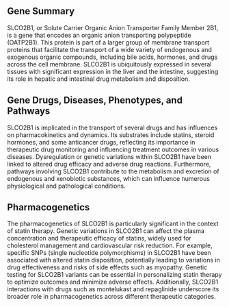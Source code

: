 ## Gene Summary
SLCO2B1, or Solute Carrier Organic Anion Transporter Family Member 2B1, is a gene that encodes an organic anion transporting polypeptide (OATP2B1). This protein is part of a larger group of membrane transport proteins that facilitate the transport of a wide variety of endogenous and exogenous organic compounds, including bile acids, hormones, and drugs across the cell membrane. SLCO2B1 is ubiquitously expressed in several tissues with significant expression in the liver and the intestine, suggesting its role in hepatic and intestinal drug metabolism and disposition.

## Gene Drugs, Diseases, Phenotypes, and Pathways
SLCO2B1 is implicated in the transport of several drugs and has influences on pharmacokinetics and dynamics. Its substrates include statins, steroid hormones, and some anticancer drugs, reflecting its importance in therapeutic drug monitoring and influencing treatment outcomes in various diseases. Dysregulation or genetic variations within SLCO2B1 have been linked to altered drug efficacy and adverse drug reactions. Furthermore, pathways involving SLCO2B1 contribute to the metabolism and excretion of endogenous and xenobiotic substances, which can influence numerous physiological and pathological conditions.

## Pharmacogenetics
The pharmacogenetics of SLCO2B1 is particularly significant in the context of statin therapy. Genetic variations in SLCO2B1 can affect the plasma concentration and therapeutic efficacy of statins, widely used for cholesterol management and cardiovascular risk reduction. For example, specific SNPs (single nucleotide polymorphisms) in SLCO2B1 have been associated with altered statin disposition, potentially leading to variations in drug effectiveness and risks of side effects such as myopathy. Genetic testing for SLCO2B1 variants can be essential in personalizing statin therapy to optimize outcomes and minimize adverse effects. Additionally, SLCO2B1 interactions with drugs such as montelukast and repaglinide underscore its broader role in pharmacogenetics across different therapeutic categories.